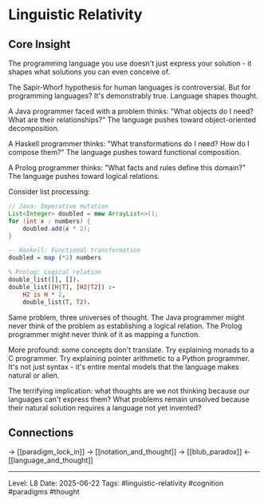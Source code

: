 # Linguistic Relativity

## Core Insight
The programming language you use doesn't just express your solution - it shapes what solutions you can even conceive of.

The Sapir-Whorf hypothesis for human languages is controversial. But for programming languages? It's demonstrably true. Language shapes thought.

A Java programmer faced with a problem thinks: "What objects do I need? What are their relationships?" The language pushes toward object-oriented decomposition.

A Haskell programmer thinks: "What transformations do I need? How do I compose them?" The language pushes toward functional composition.

A Prolog programmer thinks: "What facts and rules define this domain?" The language pushes toward logical relations.

Consider list processing:

```java
// Java: Imperative mutation
List<Integer> doubled = new ArrayList<>();
for (int x : numbers) {
    doubled.add(x * 2);
}
```

```haskell
-- Haskell: Functional transformation
doubled = map (*2) numbers
```

```prolog
% Prolog: Logical relation
double_list([], []).
double_list([H|T], [H2|T2]) :- 
    H2 is H * 2, 
    double_list(T, T2).
```

Same problem, three universes of thought. The Java programmer might never think of the problem as establishing a logical relation. The Prolog programmer might never think of it as mapping a function.

More profound: some concepts don't translate. Try explaining monads to a C programmer. Try explaining pointer arithmetic to a Python programmer. It's not just syntax - it's entire mental models that the language makes natural or alien.

The terrifying implication: what thoughts are we not thinking because our languages can't express them? What problems remain unsolved because their natural solution requires a language not yet invented?

## Connections
→ [[paradigm_lock_in]]
→ [[notation_and_thought]]
→ [[blub_paradox]]
← [[language_and_thought]]

---
Level: L8
Date: 2025-06-22
Tags: #linguistic-relativity #cognition #paradigms #thought